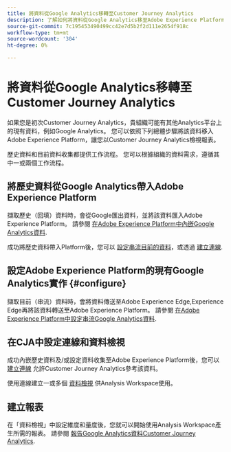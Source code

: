 ```yaml
---
title: 將資料從Google Analytics移轉至Customer Journey Analytics
description: 了解如何將資料從Google Analytics移至Adobe Experience Platform，以及檢視Customer Journey Analytics中報表的整體工作流程。
source-git-commit: 7c195453490499cc42e7d5b2f2d111e2654f918c
workflow-type: tm+mt
source-wordcount: '304'
ht-degree: 0%

---
```


# 將資料從Google Analytics移轉至Customer Journey Analytics

如果您是初次Customer Journey Analytics，貴組織可能有其他Analytics平台上的現有資料，例如Google Analytics。 您可以依照下列總體步驟將該資料移入Adobe Experience Platform，讓您以Customer Journey Analytics檢視報表。

歷史資料和目前資料收集都提供工作流程。 您可以根據組織的資料需求，遵循其中一或兩個工作流程。

## 將歷史資料從Google Analytics帶入Adobe Experience Platform

擷取歷史（回填）資料時，會從Google匯出資料，並將該資料匯入Adobe Experience Platform。 請參閱 [在Adobe Experience Platform中內嵌Google Analytics資料](backfill.md).

成功將歷史資料帶入Platform後，您可以 [設定串流目前的資料](streaming.md)，或透過 [建立連線](/help/connections/create-connection.md).

## 設定Adobe Experience Platform的現有Google Analytics實作 {#configure}

擷取目前（串流）資料時，會將資料傳送至Adobe Experience Edge,Experience Edge再將該資料轉送至Adobe Experience Platform。 請參閱 [在Adobe Experience Platform中設定串流Google Analytics資料](streaming.md).

## 在CJA中設定連線和資料檢視

成功內嵌歷史資料及/或設定資料收集至Adobe Experience Platform後，您可以 [建立連線](/help/connections/create-connection.md) 允許Customer Journey Analytics參考該資料。

使用連線建立一或多個 [資料檢視](/help/data-views/create-dataview.md) 供Analysis Workspace使用。

## 建立報表

在「資料檢視」中設定維度和量度後，您就可以開始使用Analysis Workspace產生所需的報表。 請參閱 [報告Google Analytics資料Customer Journey Analytics](report.md).
